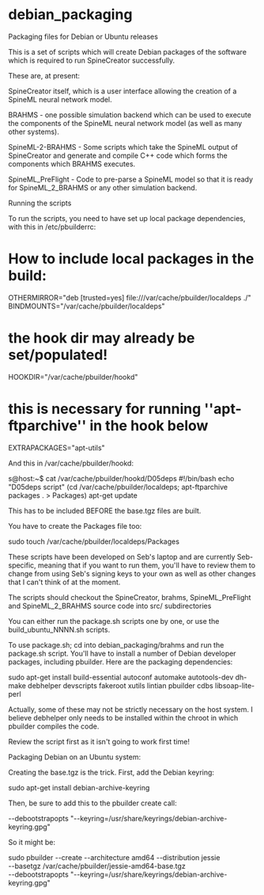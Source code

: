debian_packaging
================

Packaging files for Debian or Ubuntu releases

This is a set of scripts which will create Debian packages of the
software which is required to run SpineCreator successfully.

These are, at present:

SpineCreator itself, which is a user interface allowing the creation
of a SpineML neural network model.

BRAHMS - one possible simulation backend which can be used to execute
the components of the SpineML neural network model (as well as many
other systems).

SpineML-2-BRAHMS - Some scripts which take the SpineML output of
SpineCreator and generate and compile C++ code which forms the
components which BRAHMS executes.

SpineML_PreFlight - Code to pre-parse a SpineML model so that it is
ready for SpineML_2_BRAHMS or any other simulation backend.

Running the scripts

To run the scripts, you need to have set up local package dependencies, with this in /etc/pbuilderrc:

# How to include local packages in the build:
OTHERMIRROR="deb [trusted=yes] file:///var/cache/pbuilder/localdeps ./"
BINDMOUNTS="/var/cache/pbuilder/localdeps"
# the hook dir may already be set/populated!
HOOKDIR="/var/cache/pbuilder/hookd"
# this is necessary for running ''apt-ftparchive'' in the hook below
EXTRAPACKAGES="apt-utils"

And this in /var/cache/pbuilder/hookd:

s@host:~$ cat /var/cache/pbuilder/hookd/D05deps 
#!/bin/bash
echo "D05deps script"
(cd /var/cache/pbuilder/localdeps; apt-ftparchive packages . > Packages)
apt-get update

This has to be included BEFORE the base.tgz files are built.

You have to create the Packages file too:

sudo touch /var/cache/pbuilder/localdeps/Packages

These scripts have been developed on Seb's laptop and are currently
Seb-specific, meaning that if you want to run them, you'll have to
review them to change from using Seb's signing keys to your own as
well as other changes that I can't think of at the moment.

The scripts should checkout the SpineCreator, brahms,
SpineML_PreFlight and SpineML_2_BRAHMS source code into src/
subdirectories

You can either run the package.sh scripts one by one, or use the
build_ubuntu_NNNN.sh scripts.

To use package.sh; cd into debian_packaging/brahms and run the
package.sh script.  You'll have to install a number of Debian
developer packages, including pbuilder. Here are the packaging dependencies:

 sudo apt-get install build-essential autoconf automake autotools-dev
                      dh-make debhelper devscripts fakeroot xutils
                      lintian pbuilder cdbs libsoap-lite-perl

Actually, some of these may not be strictly necessary on the host
system. I believe debhelper only needs to be installed within the
chroot in which pbuilder compiles the code.

Review the script first as it isn't going to work first time!

Packaging Debian on an Ubuntu system:

Creating the base.tgz is the trick. First, add the Debian keyring:

sudo apt-get install debian-archive-keyring

Then, be sure to add this to the pbuilder create call:

--debootstrapopts "--keyring=/usr/share/keyrings/debian-archive-keyring.gpg"

So it might be:

sudo pbuilder --create --architecture amd64 --distribution jessie \
 --basetgz /var/cache/pbuilder/jessie-amd64-base.tgz \
 --debootstrapopts "--keyring=/usr/share/keyrings/debian-archive-keyring.gpg"
